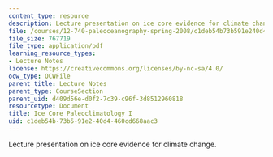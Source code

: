 ```yaml
---
content_type: resource
description: Lecture presentation on ice core evidence for climate change.
file: /courses/12-740-paleoceanography-spring-2008/c1deb54b73b591e240d4460cd668aac3_lec07_slide.pdf
file_size: 767719
file_type: application/pdf
learning_resource_types:
- Lecture Notes
license: https://creativecommons.org/licenses/by-nc-sa/4.0/
ocw_type: OCWFile
parent_title: Lecture Notes
parent_type: CourseSection
parent_uid: d409d56e-d0f2-7c39-c96f-3d8512960818
resourcetype: Document
title: Ice Core Paleoclimatology I
uid: c1deb54b-73b5-91e2-40d4-460cd668aac3
---
```

Lecture presentation on ice core evidence for climate change.